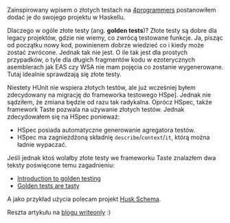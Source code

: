 Zainspirowany wpisem o złotych testach na [4programmers](https://4programmers.net/Mikroblogi/View/90241) postanowiłem dodać je do swojego projektu w Haskellu.

Dlaczego w ogóle złote testy (ang. **golden tests**)? Złote testy są dobre dla legacy projektów, gdzie nie wiemy, co zwrócą testowane funkcje. Ja,
pisząc od początku nowy kod, powinienem dobrze wiedzieć co i kiedy może zostać zwrócone. Jednak tak nie jest.
O ile tak jest dla prostych przypadków, o tyle dla długich fragmentów kodu w ezoterycznych asemblerach jak EAS czy WSA nie mam pojęcia co zostanie wygenerowane.
Tutaj idealnie sprawdzają się złote testy.

Niestety HUnit nie wspiera złotych testów, ale już wcześniej byłem zdecydowany na migrację do frameworka testowego HSpe].
Jednak nie sądziłem, że zmiana będzie od razu tak radykalna. Oprócz HSpec, także framework Taste pozwala na używanie złotych testów.
Jednak zdecydowałem się na HSpec ponieważ: 
* HSpec posiada automatyczne generowanie agregatora testów. 
* HSpec ma zagnieżdżoną składnię `describe`/`context`/`it`, którą można ładnie wypaczać.

Jeśli jednak ktoś wolałby złote testy we frameworku Taste znalazłem dwa teksty poświęcone temu zagadnieniu:
* [Introduction to golden testing](https://ro-che.info/articles/2017-12-04-golden-tests)
* [Golden tests are tasty](https://kseo.github.io/posts/2016-12-15-golden-tests-are-tasty.html)

A jako przykład użycia polecam projekt [Husk Schema](https://justinethier.github.io/husk-scheme/).

Reszta artykułu na [blogu writeonly](https://writeonly.pl/golden-tests) :)

